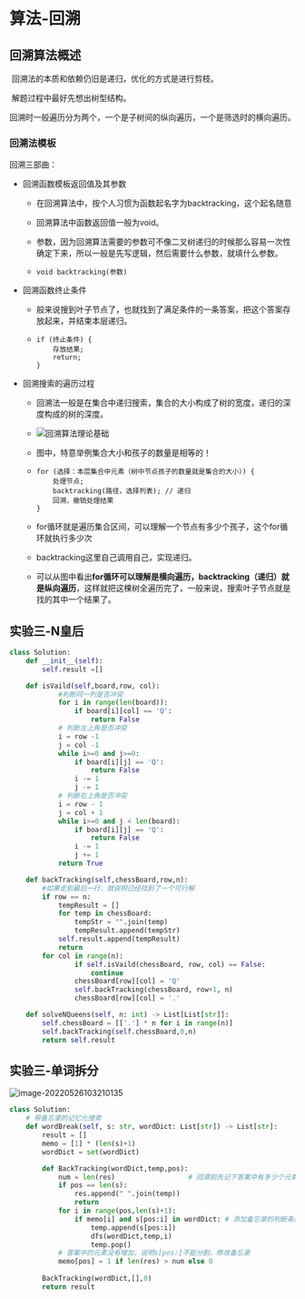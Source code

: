 # 算法-回溯

## 回溯算法概述

​	回溯法的本质和依赖仍旧是递归，优化的方式是进行剪枝。

​	解题过程中最好先想出树型结构。

​	回溯时一般遍历分为两个，一个是子树间的纵向遍历，一个是筛选时的横向遍历。

### 回溯法模板

回溯三部曲：

- 回溯函数模板返回值及其参数

  - 在回溯算法中，按个人习惯为函数起名字为backtracking，这个起名随意

  - 回溯算法中函数返回值一般为void。

  - 参数，因为回溯算法需要的参数可不像二叉树递归的时候那么容易一次性确定下来，所以一般是先写逻辑，然后需要什么参数，就填什么参数。

  - ```
    void backtracking(参数)
    ```

- 回溯函数终止条件

  - 般来说搜到叶子节点了，也就找到了满足条件的一条答案，把这个答案存放起来，并结束本层递归。

  - ```
    if (终止条件) {
        存放结果;
        return;
    }
    ```

- 回溯搜索的遍历过程

  - 回溯法一般是在集合中递归搜索，集合的大小构成了树的宽度，递归的深度构成的树的深度。

  - ![回溯算法理论基础](https://img-blog.csdnimg.cn/20210130173631174.png)

  - 图中，特意举例集合大小和孩子的数量是相等的！

  - ```
    for (选择：本层集合中元素（树中节点孩子的数量就是集合的大小）) {
        处理节点;
        backtracking(路径，选择列表); // 递归
        回溯，撤销处理结果
    }
    ```

  - for循环就是遍历集合区间，可以理解一个节点有多少个孩子，这个for循环就执行多少次

  - backtracking这里自己调用自己，实现递归。

  - 可以从图中看出**for循环可以理解是横向遍历，backtracking（递归）就是纵向遍历**，这样就把这棵树全遍历完了，一般来说，搜索叶子节点就是找的其中一个结果了。

## 实验三-N皇后

```python
class Solution:
    def __init__(self):
        self.result =[]

    def isVaild(self,board,row, col):
            #判断同一列是否冲突
            for i in range(len(board)):
                if board[i][col] == 'Q':
                    return False
            # 判断左上角是否冲突
            i = row -1
            j = col -1
            while i>=0 and j>=0:
                if board[i][j] == 'Q':
                    return False
                i -= 1
                j -= 1
            # 判断右上角是否冲突
            i = row - 1
            j = col + 1
            while i>=0 and j < len(board):
                if board[i][j] == 'Q':
                    return False
                i -= 1
                j += 1
            return True

    def backTracking(self,chessBoard,row,n):
        #如果走到最后一行，就说明已经找到了一个可行解
        if row == n:
            tempResult = []
            for temp in chessBoard:
                tempStr = "".join(temp)
                tempResult.append(tempStr)
            self.result.append(tempResult)
            return
        for col in range(n):
                if self.isVaild(chessBoard, row, col) == False:
                    continue
                chessBoard[row][col] = 'Q'
                self.backTracking(chessBoard, row+1, n)
                chessBoard[row][col] = '.'

    def solveNQueens(self, n: int) -> List[List[str]]:
        self.chessBoard = [['.'] * n for i in range(n)]
        self.backTracking(self.chessBoard,0,n)
        return self.result
```

## 实验三-单词拆分

![image-20220526103210135](https://happygoing.oss-cn-beijing.aliyuncs.com/img/image-20220526103210135.png)

```Python
class Solution:
    # 带备忘录的记忆化搜索
    def wordBreak(self, s: str, wordDict: List[str]) -> List[str]:
        result = []
        memo = [1] * (len(s)+1)
        wordDict = set(wordDict)

        def BackTracking(wordDict,temp,pos):
            num = len(res)                  # 回溯前先记下答案中有多少个元素
            if pos == len(s):
                res.append(" ".join(temp))
                return
            for i in range(pos,len(s)+1):
                if memo[i] and s[pos:i] in wordDict: # 添加备忘录的判断条件
                    temp.append(s[pos:i])
                    dfs(wordDict,temp,i)
                    temp.pop()
            # 答案中的元素没有增加，说明s[pos:]不能分割，修改备忘录        
            memo[pos] = 1 if len(res) > num else 0 
            
        BackTracking(wordDict,[],0)
        return result
```

